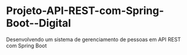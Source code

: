 # Projeto-API-REST-com-Spring-Boot--Digital
 Desenvolvendo um sistema de gerenciamento de pessoas em API REST com Spring Boot
